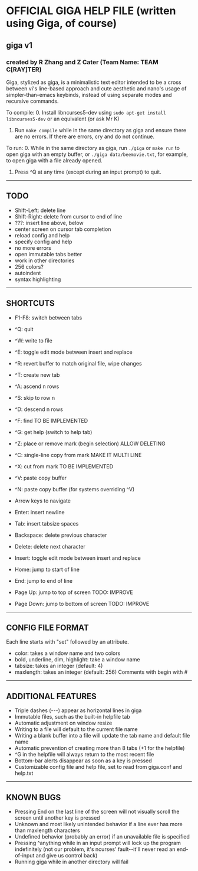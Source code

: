 # OFFICIAL GIGA HELP FILE (written using Giga, of course)

## giga v1

### created by R Zhang and Z Cater (Team Name: TEAM C[RAY]TER)

Giga, stylized as giga, is a minimalistic text editor intended to be a cross between vi's line-based approach and cute aesthetic and nano's usage of simpler-than-emacs keybinds, instead of using separate modes and recursive commands.

To compile:
0. Install libncurses5-dev using `sudo apt-get install libncurses5-dev` or an equivalent (or ask Mr K)
1. Run `make compile` while in the same directory as giga and ensure there are no errors. If there are errors, cry and do not continue.

To run:
0. While in the same directory as giga, run `./giga` or `make run` to open giga with an empty buffer, or `./giga data/beemovie.txt`, for example, to open giga with a file already opened.
1. Press ^Q at any time (except during an input prompt) to quit.

---

## TODO

- Shift-Left: delete line
- Shift-Right: delete from cursor to end of line
- ???: insert line above, below
- center screen on cursor
tab completion
- reload config and help
- specify config and help
- no more errors
- open immutable tabs better
- work in other directories
- 256 colors?
- autoindent
- syntax highlighting

---

## SHORTCUTS

- F1-F8: switch between tabs

- ^Q: quit
- ^W: write to file
- ^E: toggle edit mode between insert and replace
- ^R: revert buffer to match original file, wipe changes
- ^T: create new tab

- ^A: ascend n rows
- ^S: skip to row n
- ^D: descend n rows
- ^F: find TO BE IMPLEMENTED
- ^G: get help (switch to help tab)

- ^Z: place or remove mark (begin selection) ALLOW DELETING
- ^C: single-line copy from mark MAKE IT MULTI LINE
- ^X: cut from mark TO BE IMPLEMENTED
- ^V: paste copy buffer
- ^N: paste copy buffer (for systems overriding ^V)

- Arrow keys to navigate

- Enter:     insert newline
- Tab:       insert tabsize spaces
- Backspace: delete previous character

- Delete:    delete next character
- Insert:    toggle edit mode between insert and replace
- Home:      jump to start of line
- End:       jump to end of line
- Page Up:   jump to top of screen TODO: IMPROVE
- Page Down: jump to bottom of screen TODO: IMPROVE

---

## CONFIG FILE FORMAT

Each line starts with "set" followed by an attribute.
- color: takes a window name and two colors
- bold, underline, dim, highlight: take a window name
- tabsize: takes an integer (default: 4)
- maxlength: takes an integer (default: 256)
Comments with begin with #

---

## ADDITIONAL FEATURES

- Triple dashes (---) appear as horizontal lines in giga
- Immutable files, such as the built-in helpfile tab
- Automatic adjustment on window resize
- Writing to a file will default to the current file name
- Writing a blank buffer into a file will update the tab name and default file name
- Automatic prevention of creating more than 8 tabs (+1 for the helpfile)
- ^G in the helpfile will always return to the most recent file
- Bottom-bar alerts disappear as soon as a key is pressed
- Customizable config file and help file, set to read from giga.conf and help.txt

---

## KNOWN BUGS

- Pressing End on the last line of the screen will not visually scroll the screen until another key is pressed
- Unknown and most likely unintended behavior if a line ever has more than maxlength characters
- Undefined behavior (probably an error) if an unavailable file is specified
- Pressing ^anything while in an input prompt will lock up the program indefinitely (not our problem, it's ncurses' fault--it'll never read an end-of-input and give us control back)
- Running giga while in another directory will fail
